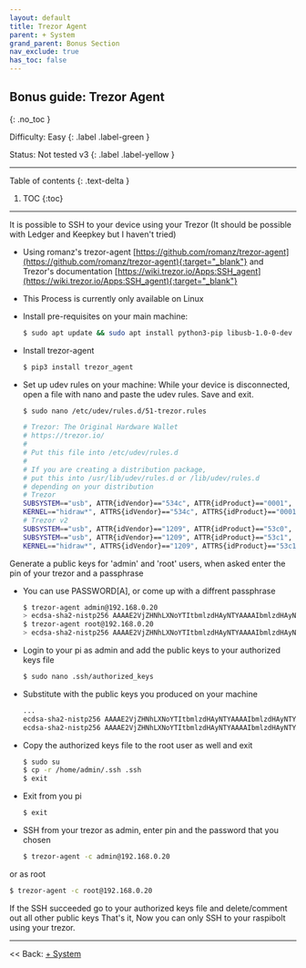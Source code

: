 ```yaml
---
layout: default
title: Trezor Agent
parent: + System
grand_parent: Bonus Section
nav_exclude: true
has_toc: false
---
```


## Bonus guide: Trezor Agent

{: .no_toc }

Difficulty: Easy
{: .label .label-green }

Status: Not tested v3
{: .label .label-yellow }

---

Table of contents
{: .text-delta }

1. TOC
{:toc}

---

It is possible to SSH to your device using your Trezor (It should be possible with Ledger and Keepkey but I haven't tried)

* Using romanz's trezor-agent [https://github.com/romanz/trezor-agent](https://github.com/romanz/trezor-agent){:target="_blank"} and Trezor's documentation [https://wiki.trezor.io/Apps:SSH_agent](https://wiki.trezor.io/Apps:SSH_agent){:target="_blank"}
* This Process is currently only available on Linux

* Install pre-requisites on your main machine:

  ```sh
  $ sudo apt update && sudo apt install python3-pip libusb-1.0-0-dev libudev-dev pinentry-curses
  ```

* Install trezor-agent

  ```sh
  $ pip3 install trezor_agent
  ```

* Set up udev rules on your machine: While your device is disconnected, open a file with nano and paste the udev rules. Save and exit.

  ```sh
  $ sudo nano /etc/udev/rules.d/51-trezor.rules
  ```

  ```sh
  # Trezor: The Original Hardware Wallet
  # https://trezor.io/
  #
  # Put this file into /etc/udev/rules.d
  #
  # If you are creating a distribution package,
  # put this into /usr/lib/udev/rules.d or /lib/udev/rules.d
  # depending on your distribution
  # Trezor
  SUBSYSTEM=="usb", ATTR{idVendor}=="534c", ATTR{idProduct}=="0001", MODE="0660", GROUP="plugdev", TAG+="uaccess", TAG+="udev-acl", SYMLINK+="trezor%n"
  KERNEL=="hidraw*", ATTRS{idVendor}=="534c", ATTRS{idProduct}=="0001", MODE="0660", GROUP="plugdev", TAG+="uaccess", TAG+="udev-acl"
  # Trezor v2
  SUBSYSTEM=="usb", ATTR{idVendor}=="1209", ATTR{idProduct}=="53c0", MODE="0660", GROUP="plugdev", TAG+="uaccess", TAG+="udev-acl", SYMLINK+="trezor%n"
  SUBSYSTEM=="usb", ATTR{idVendor}=="1209", ATTR{idProduct}=="53c1", MODE="0660", GROUP="plugdev", TAG+="uaccess", TAG+="udev-acl", SYMLINK+="trezor%n"
  KERNEL=="hidraw*", ATTRS{idVendor}=="1209", ATTRS{idProduct}=="53c1", MODE="0660", GROUP="plugdev", TAG+="uaccess", TAG+="udev-acl"
  ```

Generate a public keys for 'admin' and 'root' users, when asked enter the pin of your trezor and a passphrase

* You can use PASSWORD[A], or come up with a diffrent passphrase

  ```sh
  $ trezor-agent admin@192.168.0.20
  > ecdsa-sha2-nistp256 AAAAE2VjZHNhLXNoYTItbmlzdHAyNTYAAAAIbmlzdHAyNTYAAABBBByrPrzZXq3ysny74YhYC3AQLBEx7ocjG7oy3C0r+dYui772sOxjDjTj+Ra+Pi7tDjO+m0kcfiMcRjxbB9eF/dg= <ssh://admin@192.168.0.20|nist256p1>
  $ trezor-agent root@192.168.0.20
  > ecdsa-sha2-nistp256 AAAAE2VjZHNhLXNoYTItbmlzdHAyNTYAAAAIbmlzdHAyNTYAAABBBCD4lnzAIDCcMbA3MRjBALsAl4oQf2A1ILYyC/HtB6MeyPo5znrfuxcRdSSPHQ3AuN3/i7taZB2uZukPxZ+zbLA= <ssh://root@192.168.0.60|nist256p1>
  ```

* Login to your pi as admin and add the public keys to your authorized keys file

  ```sh
  $ sudo nano .ssh/authorized_keys
  ```

* Substitute with the public keys you produced on your machine

  ```sh
  ...
  ecdsa-sha2-nistp256 AAAAE2VjZHNhLXNoYTItbmlzdHAyNTYAAAAIbmlzdHAyNTYAAABBBByrPrzZXq3ysny74YhYC3AQLBEx7ocjG7oy3C0r+dYui772sOxjDjTj+Ra+Pi7tDjO+m0kcfiMcRjxbB9eF/dg= <ssh://admin@192.168.0.20|nist256p1>
  ecdsa-sha2-nistp256 AAAAE2VjZHNhLXNoYTItbmlzdHAyNTYAAAAIbmlzdHAyNTYAAABBBCD4lnzAIDCcMbA3MRjBALsAl4oQf2A1ILYyC/HtB6MeyPo5znrfuxcRdSSPHQ3AuN3/i7taZB2uZukPxZ+zbLA= <ssh://root@192.168.0.60|nist256p1>
  ```

* Copy the authorized keys file to the root user as well and exit

  ```sh
  $ sudo su
  $ cp -r /home/admin/.ssh .ssh
  $ exit
  ```

* Exit from you pi

  ```sh
  $ exit
  ```

* SSH from your trezor as admin, enter pin and the password that you chosen

  ```sh
  $ trezor-agent -c admin@192.168.0.20
  ```

or as root

  ```sh
  $ trezor-agent -c root@192.168.0.20
  ```

If the SSH succeeded go to your authorized keys file and delete/comment out all other public keys
That's it, Now you can only SSH to your raspibolt using your trezor.

---

<< Back: [+ System](index.md)
